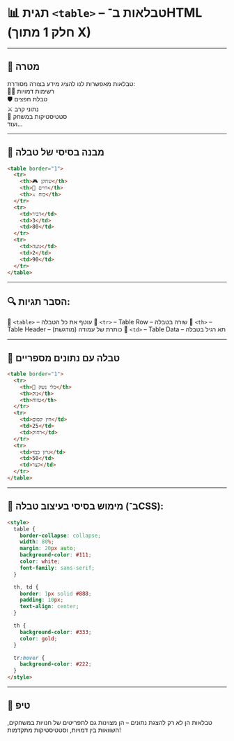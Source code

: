 # 📊 תגית `<table>` – טבלאות ב־HTML (חלק 1 מתוך X)

---

## 📌 מטרה

טבלאות מאפשרות לנו להציג מידע בצורה מסודרת:  
🧝‍♂️ רשימות דמויות  
🛡️ טבלת חפצים  
⚔️ נתוני קרב  
🧩 סטטיסטיקות במשחק  
ועוד...

---

## 🧱 מבנה בסיסי של טבלה

```html
<table border="1">
  <tr>
    <th>🎮 שחקן</th>
    <th>💖 חיים</th>
    <th>⚔️ כוח</th>
  </tr>
  <tr>
    <td>דביר</td>
    <td>3</td>
    <td>80</td>
  </tr>
  <tr>
    <td>נועה</td>
    <td>2</td>
    <td>90</td>
  </tr>
</table>
````

---

## 🔍 הסבר תגיות:

🔸 `<table>` – עוטף את כל הטבלה
🔸 `<tr>` – Table Row – שורה בטבלה
🔸 `<th>` – Table Header – כותרת של עמודה (מודגשת)
🔸 `<td>` – Table Data – תא רגיל בטבלה

---

## 🔢 טבלה עם נתונים מספריים

```html
<table border="1">
  <tr>
    <th>🏹 כלי נשק</th>
    <th>נזק</th>
    <th>טווח</th>
  </tr>
  <tr>
    <td>חץ קסום</td>
    <td>25</td>
    <td>רחוק</td>
  </tr>
  <tr>
    <td>גרזן כבד</td>
    <td>50</td>
    <td>קצר</td>
  </tr>
</table>
```

---

## 🧪 מימוש בסיסי בעיצוב טבלה (ב־CSS):

```html
<style>
  table {
    border-collapse: collapse;
    width: 80%;
    margin: 20px auto;
    background-color: #111;
    color: white;
    font-family: sans-serif;
  }

  th, td {
    border: 1px solid #888;
    padding: 10px;
    text-align: center;
  }

  th {
    background-color: #333;
    color: gold;
  }

  tr:hover {
    background-color: #222;
  }
</style>
```

---

## 🧠 טיפ

טבלאות הן לא רק להצגת נתונים – הן מצוינות גם לתפריטים של חנויות במשחקים, השוואות בין דמויות, וסטטיסטיקות מתקדמות!

```
